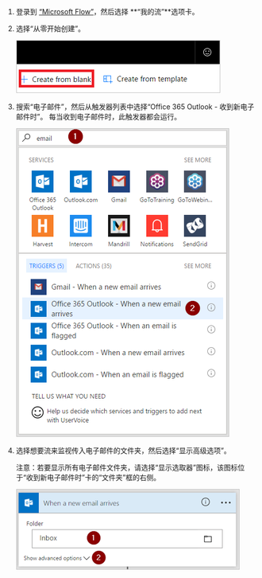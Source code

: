 1. 登录到 [“Microsoft Flow”](https://flow.microsoft.com)，然后选择 **“我的流”**选项卡。
2. 选择“从零开始创建”。
   
    ![空流](media/email-triggers/email-triggers-create-blank.png)
3. 搜索“电子邮件”，然后从触发器列表中选择“Office 365 Outlook - 收到新电子邮件时”。 每当收到电子邮件时，此触发器都会运行。
   
    ![电子邮件触发器](media/email-triggers/email-triggers-1.png)
4. 选择想要流来监视传入电子邮件的文件夹，然后选择“显示高级选项”。
   
     注意：若要显示所有电子邮件文件夹，请选择“显示选取器”图标，该图标位于“收到新电子邮件时”卡的“文件夹”框的右侧。
   
    ![文件夹属性](media/email-triggers/email-triggers-subject-folder.png)

